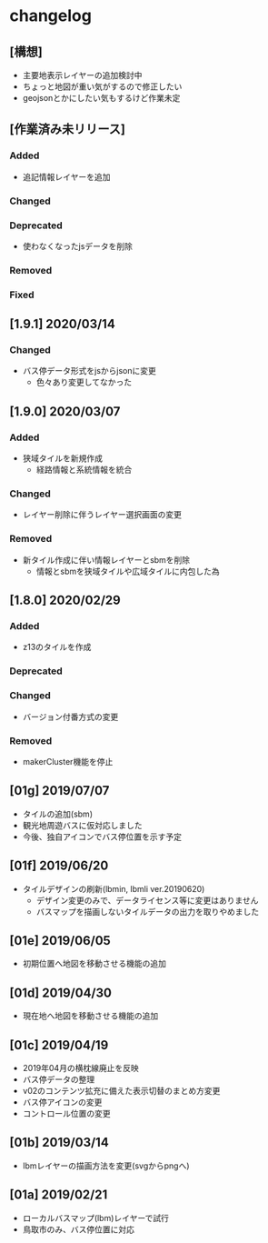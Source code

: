 # changelog

<!-- ## [ver. number] yyyy/mm/dd
### Added
- 新機能
### Changed
- 既存機能の変更
### Deprecated
- 将来的に削除される機能
### Removed
- 削除された機能
### Fixed
- 不具合修正 -->

## [構想]
- 主要地表示レイヤーの追加検討中
- ちょっと地図が重い気がするので修正したい
- geojsonとかにしたい気もするけど作業未定

## [作業済み未リリース]
### Added
- 追記情報レイヤーを追加
### Changed
### Deprecated
- 使わなくなったjsデータを削除
### Removed
### Fixed

## [1.9.1] 2020/03/14
### Changed
- バス停データ形式をjsからjsonに変更
    - 色々あり変更してなかった

## [1.9.0] 2020/03/07
### Added
- 狭域タイルを新規作成
    - 経路情報と系統情報を統合
### Changed
- レイヤー削除に伴うレイヤー選択画面の変更
### Removed
- 新タイル作成に伴い情報レイヤーとsbmを削除
    - 情報とsbmを狭域タイルや広域タイルに内包した為

## [1.8.0] 2020/02/29
### Added
- z13のタイルを作成
### Deprecated
### Changed
- バージョン付番方式の変更
### Removed
- makerCluster機能を停止

## [01g] 2019/07/07
- タイルの追加(sbm)
- 観光地周遊バスに仮対応しました
- 今後、独自アイコンでバス停位置を示す予定

## [01f] 2019/06/20
- タイルデザインの刷新(lbmin, lbmli ver.20190620)
    - デザイン変更のみで、データライセンス等に変更はありません
    - バスマップを描画しないタイルデータの出力を取りやめました
## [01e] 2019/06/05
- 初期位置へ地図を移動させる機能の追加

## [01d] 2019/04/30
- 現在地へ地図を移動させる機能の追加

## [01c] 2019/04/19
- 2019年04月の横枕線廃止を反映
- バス停データの整理
- v02のコンテンツ拡充に備えた表示切替のまとめ方変更
- バス停アイコンの変更
- コントロール位置の変更

## [01b] 2019/03/14
- lbmレイヤーの描画方法を変更(svgからpngへ)

## [01a] 2019/02/21
- ローカルバスマップ(lbm)レイヤーで試行
- 鳥取市のみ、バス停位置に対応




